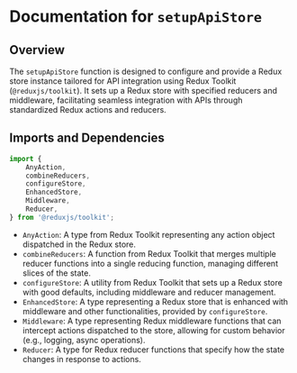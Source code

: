 # Documentation for `setupApiStore`

## Overview 
The `setupApiStore` function is designed to configure and provide a Redux store instance tailored for API integration using Redux Toolkit (`@reduxjs/toolkit`). 
It sets up a Redux store with specified reducers and middleware, facilitating seamless integration with APIs through standardized Redux actions and reducers.


## Imports and Dependencies
```typescript
import {
    AnyAction,
    combineReducers,
    configureStore,
    EnhancedStore,
    Middleware,
    Reducer,
} from '@reduxjs/toolkit';
```
- `AnyAction`: A type from Redux Toolkit representing any action object dispatched in the Redux store.
- `combineReducers`: A function from Redux Toolkit that merges multiple reducer functions into a single reducing function, managing different slices of the state.
- `configureStore`: A utility from Redux Toolkit that sets up a Redux store with good defaults, including middleware and reducer management.
- `EnhancedStore`: A type representing a Redux store that is enhanced with middleware and other functionalities, provided by `configureStore`.
- `Middleware`: A type representing Redux middleware functions that can intercept actions dispatched to the store, allowing for custom behavior (e.g., logging, async operations).
- `Reducer`: A type for Redux reducer functions that specify how the state changes in response to actions.



